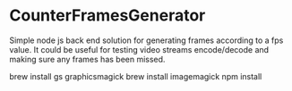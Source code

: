 CounterFramesGenerator
======================

Simple node js back end solution for generating frames according to a fps value. It could be useful for testing video streams encode/decode and making sure any frames has been missed.  

brew install gs graphicsmagick
brew install imagemagick
npm install

